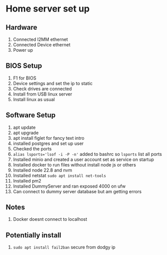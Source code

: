 # Home server set up

## Hardware

1. Connected I2MM ethernet
2. Connected Device ethernet
3. Power up

## BIOS Setup

1. F1 for BIOS
2. Device settings and set the ip to static
3. Check drives are connected
4. Install from USB linux server
5. Install linux as usual

## Software Setup

1. apt update
2. apt upgrade
3. apt install figlet for fancy text intro
4. installed postgres and set up user
5. Checked the ports
6. `alias lsports='lsof -i -P -n'` added to bashrc so `lsports` list all ports
7. Installed minio and created a user account set as service on startup
8. Installed docker to run files without install node js or others
9. Installed node 22.8 and nvm
10. Installed netstat `sudo apt install net-tools`
11. Installed pm2
12. Installed DummyServer and ran exposed 4000 on ufw
13. Can connect to dummy server database but am getting errors

## Notes

1. Docker doesnt connect to localhost

## Potentially install

1. `sudo apt install fail2ban` secure from dodgy ip
